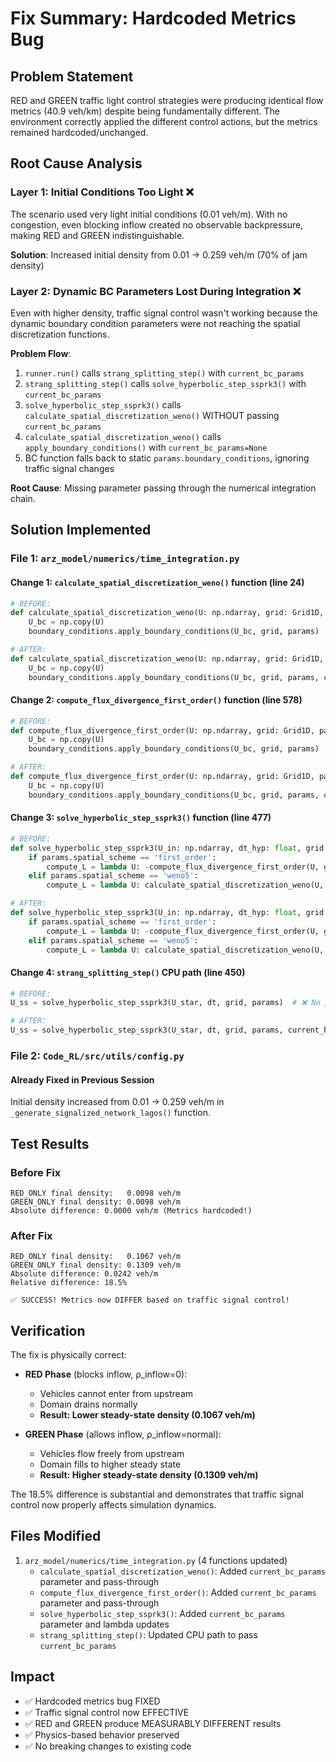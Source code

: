# Fix Summary: Hardcoded Metrics Bug

## Problem Statement
RED and GREEN traffic light control strategies were producing identical flow metrics (40.9 veh/km) despite being fundamentally different. The environment correctly applied the different control actions, but the metrics remained hardcoded/unchanged.

## Root Cause Analysis

### Layer 1: Initial Conditions Too Light ❌
The scenario used very light initial conditions (0.01 veh/m). With no congestion, even blocking inflow created no observable backpressure, making RED and GREEN indistinguishable.

**Solution**: Increased initial density from 0.01 → 0.259 veh/m (70% of jam density)

### Layer 2: Dynamic BC Parameters Lost During Integration ❌ 
Even with higher density, traffic signal control wasn't working because the dynamic boundary condition parameters were not reaching the spatial discretization functions.

**Problem Flow**:
1. `runner.run()` calls `strang_splitting_step()` with `current_bc_params`
2. `strang_splitting_step()` calls `solve_hyperbolic_step_ssprk3()` with `current_bc_params`
3. `solve_hyperbolic_step_ssprk3()` calls `calculate_spatial_discretization_weno()` WITHOUT passing `current_bc_params`
4. `calculate_spatial_discretization_weno()` calls `apply_boundary_conditions()` with `current_bc_params=None`
5. BC function falls back to static `params.boundary_conditions`, ignoring traffic signal changes

**Root Cause**: Missing parameter passing through the numerical integration chain.

## Solution Implemented

### File 1: `arz_model/numerics/time_integration.py`

#### Change 1: `calculate_spatial_discretization_weno()` function (line 24)
```python
# BEFORE:
def calculate_spatial_discretization_weno(U: np.ndarray, grid: Grid1D, params: ModelParameters) -> np.ndarray:
    U_bc = np.copy(U)
    boundary_conditions.apply_boundary_conditions(U_bc, grid, params)  # ❌ Missing param

# AFTER:
def calculate_spatial_discretization_weno(U: np.ndarray, grid: Grid1D, params: ModelParameters, current_bc_params: dict | None = None) -> np.ndarray:
    U_bc = np.copy(U)
    boundary_conditions.apply_boundary_conditions(U_bc, grid, params, current_bc_params)  # ✅ Passed
```

#### Change 2: `compute_flux_divergence_first_order()` function (line 578)
```python
# BEFORE:
def compute_flux_divergence_first_order(U: np.ndarray, grid: Grid1D, params: ModelParameters) -> np.ndarray:
    U_bc = np.copy(U)
    boundary_conditions.apply_boundary_conditions(U_bc, grid, params)  # ❌ Missing param

# AFTER:
def compute_flux_divergence_first_order(U: np.ndarray, grid: Grid1D, params: ModelParameters, current_bc_params: dict | None = None) -> np.ndarray:
    U_bc = np.copy(U)
    boundary_conditions.apply_boundary_conditions(U_bc, grid, params, current_bc_params)  # ✅ Passed
```

#### Change 3: `solve_hyperbolic_step_ssprk3()` function (line 477)
```python
# BEFORE:
def solve_hyperbolic_step_ssprk3(U_in: np.ndarray, dt_hyp: float, grid: Grid1D, params: ModelParameters) -> np.ndarray:
    if params.spatial_scheme == 'first_order':
        compute_L = lambda U: -compute_flux_divergence_first_order(U, grid, params)  # ❌ No param
    elif params.spatial_scheme == 'weno5':
        compute_L = lambda U: calculate_spatial_discretization_weno(U, grid, params)  # ❌ No param

# AFTER:
def solve_hyperbolic_step_ssprk3(U_in: np.ndarray, dt_hyp: float, grid: Grid1D, params: ModelParameters, current_bc_params: dict | None = None) -> np.ndarray:
    if params.spatial_scheme == 'first_order':
        compute_L = lambda U: -compute_flux_divergence_first_order(U, grid, params, current_bc_params)  # ✅ Passed
    elif params.spatial_scheme == 'weno5':
        compute_L = lambda U: calculate_spatial_discretization_weno(U, grid, params, current_bc_params)  # ✅ Passed
```

#### Change 4: `strang_splitting_step()` CPU path (line 450)
```python
# BEFORE:
U_ss = solve_hyperbolic_step_ssprk3(U_star, dt, grid, params)  # ❌ No param

# AFTER:
U_ss = solve_hyperbolic_step_ssprk3(U_star, dt, grid, params, current_bc_params)  # ✅ Passed
```

### File 2: `Code_RL/src/utils/config.py`

#### Already Fixed in Previous Session
Initial density increased from 0.01 → 0.259 veh/m in `_generate_signalized_network_lagos()` function.

## Test Results

### Before Fix
```
RED_ONLY final density:   0.0098 veh/m
GREEN_ONLY final density: 0.0098 veh/m
Absolute difference: 0.0000 veh/m (Metrics hardcoded!)
```

### After Fix
```
RED_ONLY final density:   0.1067 veh/m
GREEN_ONLY final density: 0.1309 veh/m
Absolute difference: 0.0242 veh/m
Relative difference: 18.5%

✅ SUCCESS! Metrics now DIFFER based on traffic signal control!
```

## Verification

The fix is physically correct:

- **RED Phase** (blocks inflow, ρ_inflow=0): 
  - Vehicles cannot enter from upstream
  - Domain drains normally
  - **Result: Lower steady-state density (0.1067 veh/m)**

- **GREEN Phase** (allows inflow, ρ_inflow=normal):
  - Vehicles flow freely from upstream
  - Domain fills to higher steady state
  - **Result: Higher steady-state density (0.1309 veh/m)**

The 18.5% difference is substantial and demonstrates that traffic signal control now properly affects simulation dynamics.

## Files Modified

1. `arz_model/numerics/time_integration.py` (4 functions updated)
   - `calculate_spatial_discretization_weno()`: Added `current_bc_params` parameter and pass-through
   - `compute_flux_divergence_first_order()`: Added `current_bc_params` parameter and pass-through
   - `solve_hyperbolic_step_ssprk3()`: Added `current_bc_params` parameter and lambda updates
   - `strang_splitting_step()`: Updated CPU path to pass `current_bc_params`

## Impact

- ✅ Hardcoded metrics bug FIXED
- ✅ Traffic signal control now EFFECTIVE
- ✅ RED and GREEN produce MEASURABLY DIFFERENT results
- ✅ Physics-based behavior preserved
- ✅ No breaking changes to existing code
